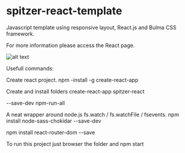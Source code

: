 
# spitzer-react-template
Javascript template using responsive layout, React.js and Bulma CSS framework.

For more information please access the React page.

![alt text](https://drive.google.com/file/d/0B-mSSpoE3E-SYzVOWk1WQWxmNnc/view?amp;usp=embed_googleplus)

Usefull commands:

Create react project.
npm -install -g create-react-app

Create and install folders
create-react-app spitzer-react

--save-dev npm-run-all

A neat wrapper around node.js fs.watch / fs.watchFile / fsevents.
npm install node-sass-chokidar --save-dev

npm install react-router-dom --save

To run this project just browser the folder and npm start
